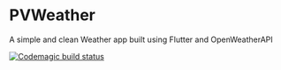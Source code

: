 # PVWeather
A simple and clean Weather app built using Flutter and OpenWeatherAPI

[![Codemagic build status](https://api.codemagic.io/apps/5d22b6658a8d5810138ff2d4/5d22b6658a8d5810138ff2d3/status_badge.svg)](https://codemagic.io/apps/5d22b6658a8d5810138ff2d4/5d22b6658a8d5810138ff2d3/latest_build)

